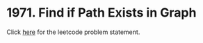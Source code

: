 # 1971. Find if Path Exists in Graph

Click [here](https://leetcode.com/problems/find-if-path-exists-in-graph/) for the leetcode problem statement.
